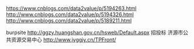 https://www.cnblogs.com/data2value/p/5194263.html
http://www.cnblogs.com/data2value/p/5194326.html
http://www.cnblogs.com/data2value/p/5189211.html


burpsite
http://ggzy.huangshan.gov.cn/hsweb/Default.aspx
招投标
济源市公共资源交易中心  http://www.jyggjy.cn/TPFront/


